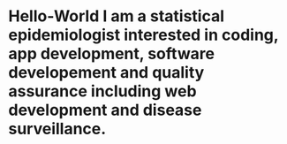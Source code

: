 # Hello-World I am a statistical epidemiologist interested in coding, app development, software developement and quality assurance including web development and disease surveillance.
